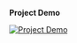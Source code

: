 **Project Demo**










[![Project Demo](https://img.youtube.com/vi/ZDoNe0wbusc/0.jpg)](https://www.youtube.com/watch?v=ZDoNe0wbusc)
